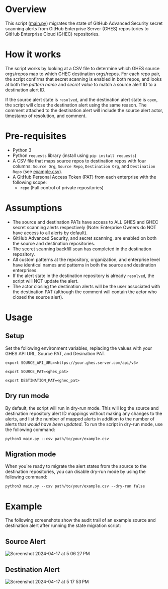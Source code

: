 # Overview
This script ([main.py](./main.py)) migrates the state of GitHub Advanced Security secret scanning alerts from GitHub Enterprise Server (GHES) repositories to GitHub Enterprise Cloud (GHEC) repositories.

# How it works
The script works by looking at a CSV file to determine which GHES source orgs/repos map to which GHEC destination orgs/repos. For each repo pair, the script confirms that secret scanning is enabled in both repos, and looks at both the _pattern name_ and _secret value_ to match a source alert ID to a destination alert ID.

If the source alert state is `resolved`, and the destination alert state is `open`, the script will close the destination alert using the same reason. The comment attached to the destination alert will include the source alert actor, timestamp of resolution, and comment.

# Pre-requisites
- Python 3
- Python `requests` library (install using `pip install requests`)
- A CSV file that maps source repos to destination repos with four columns: `Source Org`, `Source Repo`, `Destination Org`, and `Destination Repo` (see [example.csv](./example.csv)).
- A GitHub Personal Access Token (PAT) from each enterprise with the following scope:
  - `repo` (Full control of private repositories)

# Assumptions
- The source and destination PATs have access to ALL GHES and GHEC secret scanning alerts respectively (Note: Enterprise Owners do NOT have access to all alerts by default).
- GitHub Advanced Security, and secret scanning, are enabled on both the source and destination repositories.
- The secret scanning backfill scan has completed in the destination repository.
- All custom patterns at the repository, organization, and enterprise level have identical names and patterns in both the source and destination enterprises.
- If the alert state in the destination repository is already `resolved`, the script will NOT update the alert.
- The actor closing the destination alerts will be the user associated with the destination PAT (although the comment will contain the actor who closed the source alert).

# Usage
## Setup
Set the following environment variables, replacing the values with your GHES API URL, Source PAT, and Desination PAT.
```
export SOURCE_API_URL=<https://your.ghes.server.com/api/v3>
```
```
export SOURCE_PAT=<ghes_pat>
```
```
export DESTINATION_PAT=<ghec_pat>
```

## Dry run mode
By default, the script will run in dry-run mode. This will log the source and destination repository alert ID mappings without making any changes to the alerts, and list the number of mapped alerts in addition to the number of alerts that _would have been updated_. To run the script in dry-run mode, use the following command:
```
python3 main.py --csv path/to/your/example.csv
```

## Migration mode
When you're ready to migrate the alert states from the source to the destination repositories, you can disable dry-run mode by using the following command:
```
python3 main.py --csv path/to/your/example.csv --dry-run false
```

# Example
The following screenshots show the audit trail of an example source and destination alert after running the state migration script:

## Source Alert
![Screenshot 2024-04-17 at 5 06 27 PM](https://github.com/CallMeGreg/migrate-secret-alert-state/assets/110078080/95a63043-1de1-4ca6-81dc-8a5dc2354b15)

## Destination Alert
![Screenshot 2024-04-17 at 5 17 53 PM](https://github.com/CallMeGreg/migrate-secret-alert-state/assets/110078080/982ba65f-2a97-434d-95bd-2a6bf92ded7a)
